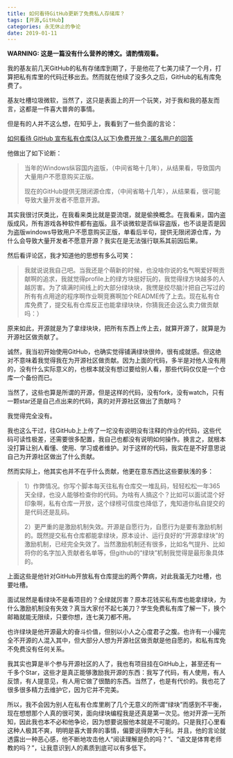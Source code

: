 ```yaml
---
title: 如何看待GitHub更新了免费私人存储库？
tags: [开源,GitHub]
categories: 永无休止的争论
date: 2019-01-11
---
```


**WARNING: 这是一篇没有什么营养的博文。请酌情观看。**

我的基友前几天GitHub的私有存储库到期了，于是他花了七美刀续了一个月，打算把私有库里的代码迁移出去。然而就在他续了没多久之后，GitHub的私有库免费了。

基友吐槽垃圾微软，当然了，这只是表面上的开一个玩笑，对于我和我的基友而言，这都是一件喜大普奔的事情。

<!--more-->

但是有的人并不这么想，在知乎上，我看到了一些负面的言论：

[如何看待 GitHub 宣布私有仓库(3人以下)免费开放？-匿名用户的回答](https://www.zhihu.com/question/308400583/answer/569149200)

他做出了如下论断：

> 当年的Windows纵容国内盗版，（中间省略十几年），从结果看，导致国内大量用户不愿意购买正版。
>
> 现在的GitHub提供无限闭源仓库，（中间省略十几年），从结果看，很可能导致大量开发者不愿意开源。

其实我很讨厌类比，在我看来类比就是耍流氓，就是偷换概念。在我看来，国内盗版成风，所有游戏各种软件都有盗版。且不谈微软是否纵容盗版，也不谈是否是因为盗版windows导致用户不愿意购买正版，单看后半句，提供无限闭源仓库，为什么会导致大量开发者不愿意开源？我实在是无法强行联系其前因后果。

然后看评论区，我才知道他的思想有多么可笑：

> 我就说说我自己吧。当我还是个萌新的时候，也没啥你说的名气啊爱好啊贡献啊的追求，我就觉得profile上的绿方块挺好玩的，我觉得绿方块越多的人越厉害。为了填满时间线上的大部分绿块块，我愣是绞尽脑汁把自己写过的所有有点用途的程序啊作业啊竞赛啊加个README传了上去。现在私有仓库免费了，提交私有仓库反正也能拿绿块块，你猜我还会这么卖力做贡献吗：）

原来如此，开源就是为了拿绿块块，把所有东西上传上去，就算开源了，就算是为开源社区做贡献了。

诚然，我当初开始使用GitHub，也确实觉得铺满绿块很帅，很有成就感。但这绝对不意味着我觉得我在为开源社区做贡献。因为上面的代码，多半是对他人没有用的，没有什么实际意义的，也根本就没有想过要给别人看，那些代码仅仅是一个仓库一个备份而已。

当然了，这些也算是所谓的开源，但是这样的代码，没有fork，没有watch，只有一颗star还是自己点出来的代码，真的对开源社区做出了贡献吗？

我觉得完全没有。

我也这么干过，往GitHub上上传了一坨没有说明没有注释的作业的代码，这些代码可读性极差，还需要很多配置，我自己也都没有说明如何操作。换言之，就根本没打算让别人看懂、使用、学习或者维护。对于这样的代码，我实在是不好意思说自己为开源社区做出了什么贡献。

然而实际上，他其实也并不在乎什么贡献，他更在意东西比这些要肤浅的多：

>  1）作弊情况。你写个脚本每天往私有仓库交一堆乱码，轻轻松松一年365天全绿，也没人能够检查你的代码。为啥有人搞这个？比如可以面试混个好印象啊，私有仓库一开放，这个绿榜可信度也降低了，鬼知道你私自提交的是代码还是乱码。
>
> 2）更严重的是激励机制失效。开源是自愿行为，自愿行为是要有激励机制的。既然提交私有仓库都能拿绿块，原本设计、运行良好的“开源拿绿块”的激励机制，已经完全失效了。当然激励机制还有很多，比如名气提升、比如将你的名字加入贡献者名单等，但github的“绿块”机制我觉得是最形象具体的。

上面这些是他针对GitHub开放私有仓库提出的两个弊病，对此我虽无力吐槽，也要吐槽。

面试居然是看绿块不是看项目的？全绿就厉害？原本花钱买私有库也能拿绿块，为什么激励机制没有失效？真当大家付不起七美刀？学生免费私有库了解一下，换个邮箱就能无限续，只要你想，连七美刀都不用。

也许绿块是他开源最大的奋斗价值，但别以小人之心度君子之腹。也许有一小撮完全不开源的人混入其中，但大部分人想为开源社区做贡献是他自愿的，和私有库免不免费没有任何关系。

我其实也算是半个参与开源社区的人了，我也有项目挂在GitHub上，甚至还有一千多个Star，这些才是真正能够激励我开源的东西：我写了代码，有人使用，有人反馈，有人提意见，有人用它做了很酷的东西。当然了，也是有代价的。我也花了很多很多精力去维护它，因为它并不完美。

所以，我不会因为别人在私有仓库里刷了几个无意义的所谓“绿块”而感到不平衡，现在想想那个人真的很可笑，面向绿块编程我是还真是第一次见。他对开源一无所知，因此我也本不必和他争论，因为想要说服他本就是不可能的。只是我打心里看这种人极其不爽，明明是喜大普奔的事情，偏要说得弊大于利。并且，他的言论就透露出一种恶心感，他不断地攻击他人“阅读理解是负的吗？”、“语文是体育老师教的吗？”，让我意识到人的素质到底可以有多低下。
